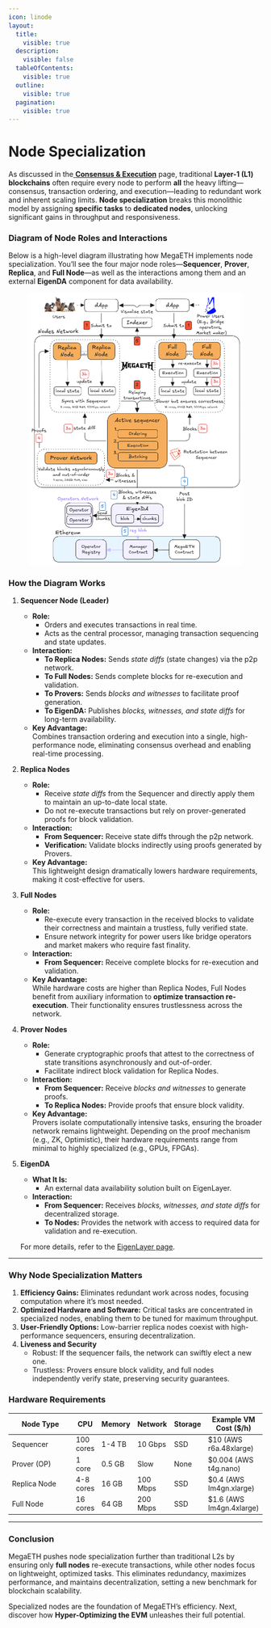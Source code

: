 ```yaml
---
icon: linode
layout:
  title:
    visible: true
  description:
    visible: false
  tableOfContents:
    visible: true
  outline:
    visible: true
  pagination:
    visible: true
---
```


# Node Specialization

As discussed in the[ **Consensus & Execution**](../introduction/just-another-l2/consensus-and-execution.md) page, traditional **Layer-1 (L1) blockchains** often require every node to perform **all** the heavy lifting—consensus, transaction ordering, and execution—leading to redundant work and inherent scaling limits. **Node specialization** breaks this monolithic model by assigning **specific tasks** to **dedicated nodes**, unlocking significant gains in throughput and responsiveness.

### Diagram of Node Roles and Interactions

Below is a high-level diagram illustrating how MegaETH implements node specialization. You’ll see the four major node roles—**Sequencer**, **Prover**, **Replica**, and **Full Node**—as well as the interactions among them and an external **EigenDA** component for data availability.

<figure><img src="../.gitbook/assets/MegaETH_node_spe_v4 (2).png" alt=""><figcaption></figcaption></figure>

### How the Diagram Works

1. **Sequencer Node (Leader)**
   * **Role:**
     * Orders and executes transactions in real time.
     * Acts as the central processor, managing transaction sequencing and state updates.
   * **Interaction:**
     * **To Replica Nodes:** Sends _state diffs_ (state changes) via the p2p network.
     * **To Full Nodes:** Sends complete blocks for re-execution and validation.
     * **To Provers:** Sends _blocks and witnesses_ to facilitate proof generation.
     * **To EigenDA:** Publishes _blocks, witnesses, and state diffs_ for long-term availability.
   * **Key Advantage:**\
     Combines transaction ordering and execution into a single, high-performance node, eliminating consensus overhead and enabling real-time processing.
2. **Replica Nodes**
   * **Role:**
     * Receive _state diffs_ from the Sequencer and directly apply them to maintain an up-to-date local state.
     * Do not re-execute transactions but rely on prover-generated proofs for block validation.
   * **Interaction:**
     * **From Sequencer:** Receive state diffs through the p2p network.
     * **Verification:** Validate blocks indirectly using proofs generated by Provers.
   * **Key Advantage:**\
     This lightweight design dramatically lowers hardware requirements, making it cost-effective for users.
3. **Full Nodes**
   * **Role:**
     * Re-execute every transaction in the received blocks to validate their correctness and maintain a trustless, fully verified state.
     * Ensure network integrity for power users like bridge operators and market makers who require fast finality.
   * **Interaction:**
     * **From Sequencer:** Receive complete blocks for re-execution and validation.
   * **Key Advantage:**\
     While hardware costs are higher than Replica Nodes, Full Nodes benefit from auxiliary information to **optimize transaction re-execution**. Their functionality ensures trustlessness across the network.
4. **Prover Nodes**
   * **Role:**
     * Generate cryptographic proofs that attest to the correctness of state transitions asynchronously and out-of-order.
     * Facilitate indirect block validation for Replica Nodes.
   * **Interaction:**
     * **From Sequencer:** Receive _blocks and witnesses_ to generate proofs.
     * **To Replica Nodes:** Provide proofs that ensure block validity.
   * **Key Advantage:**\
     Provers isolate computationally intensive tasks, ensuring the broader network remains lightweight. Depending on the proof mechanism (e.g., ZK, Optimistic), their hardware requirements range from minimal to highly specialized (e.g., GPUs, FPGAs).
5.  **EigenDA**

    * **What It Is:**
      * An external data availability solution built on EigenLayer.
    * **Interaction:**
      * **From Sequencer:** Receives _blocks, witnesses, and state diffs_ for decentralized storage.
      * **To Nodes:** Provides the network with access to required data for validation and re-execution.

    For more details, refer to the [EigenLayer page](eigenlayer.md).

***

### Why Node Specialization Matters

1. **Efficiency Gains:** Eliminates redundant work across nodes, focusing computation where it’s most needed.
2. **Optimized Hardware and Software:** Critical tasks are concentrated in specialized nodes, enabling them to be tuned for maximum throughput.
3. **User-Friendly Options:** Low-barrier replica nodes coexist with high-performance sequencers, ensuring decentralization.
4. **Liveness and Security**
   * Robust: If the sequencer fails, the network can swiftly elect a new one.
   * Trustless: Provers ensure block validity, and full nodes independently verify state, preserving security guarantees.

### Hardware Requirements

<table><thead><tr><th width="127">Node Type</th><th>CPU</th><th>Memory</th><th>Network</th><th>Storage</th><th>Example VM Cost ($/h)</th></tr></thead><tbody><tr><td>Sequencer</td><td>100 cores</td><td>1-4 TB</td><td>10 Gbps</td><td>SSD</td><td>$10 (AWS r6a.48xlarge)</td></tr><tr><td>Prover (OP)</td><td>1 core</td><td>0.5 GB</td><td>Slow</td><td>None</td><td>$0.004 (AWS t4g.nano)</td></tr><tr><td>Replica Node</td><td>4-8 cores</td><td>16 GB</td><td>100 Mbps</td><td>SSD</td><td>$0.4 (AWS Im4gn.xlarge)</td></tr><tr><td>Full Node</td><td>16 cores</td><td>64 GB</td><td>200 Mbps</td><td>SSD</td><td>$1.6 (AWS Im4gn.4xlarge)</td></tr></tbody></table>

***

### Conclusion

MegaETH pushes node specialization further than traditional L2s by ensuring only **full nodes** re-execute transactions, while other nodes focus on lightweight, optimized tasks. This eliminates redundancy, maximizes performance, and maintains decentralization, setting a new benchmark for blockchain scalability.

Specialized nodes are the foundation of MegaETH’s efficiency. Next, discover how **Hyper-Optimizing the EVM** unleashes their full potential.
